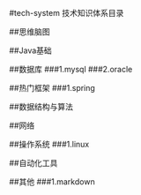 #tech-system 技术知识体系目录

##思维脑图

##Java基础

##数据库
###1.mysql
###2.oracle

##热门框架
###1.spring

##数据结构与算法

##网络

##操作系统
###1.linux

##自动化工具

##其他
###1.markdown

